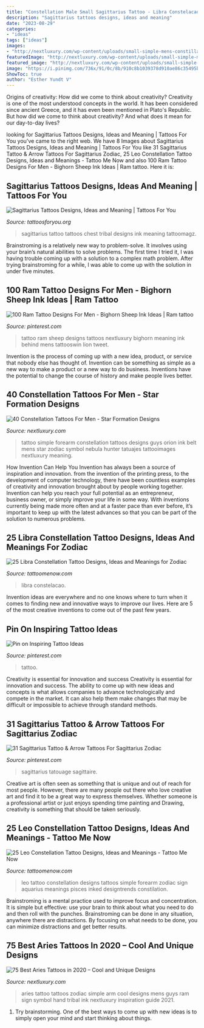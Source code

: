 ```yaml
---
title: "Constellation Male Small Sagittarius Tattoo - Libra Constelacao"
description: "Sagittarius tattoos designs, ideas and meaning"
date: "2023-08-29"
categories:
- "ideas"
tags: ["ideas"]
images:
- "http://nextluxury.com/wp-content/uploads/small-simple-mens-constillation-forearm-tattoo.jpg"
featuredImage: "http://nextluxury.com/wp-content/uploads/small-simple-mens-constillation-forearm-tattoo.jpg"
featured_image: "http://nextluxury.com/wp-content/uploads/small-simple-mens-constillation-forearm-tattoo.jpg"
image: "https://i.pinimg.com/736x/91/0c/8b/910c8b1039378d910ae86c35495bff82.jpg"
ShowToc: true
author: "Esther Yundt V"
---
```



Origins of creativity: How did we come to think about creativity?
Creativity is one of the most understood concepts in the world. It has been considered since ancient Greece, and it has even been mentioned in Plato's Republic. But how did we come to think about creativity? And what does it mean for our day-to-day lives?

	

		
looking for Sagittarius Tattoos Designs, Ideas and Meaning | Tattoos For You you've came to the right web. We have 8 Images about Sagittarius Tattoos Designs, Ideas and Meaning | Tattoos For You like 31 Sagittarius Tattoo &amp; Arrow Tattoos For Sagittarius Zodiac, 25 Leo Constellation Tattoo Designs, Ideas and Meanings - Tattoo Me Now and also 100 Ram Tattoo Designs For Men - Bighorn Sheep Ink Ideas | Ram tattoo. Here it is:
		
    
## Sagittarius Tattoos Designs, Ideas And Meaning | Tattoos For You

<img loading=lazy src="https://www.tattoosforyou.org/wp-content/uploads/2013/10/Sagittarius-Tribal-Tattoos.jpg" onerror="this.onerror=null;this.src='https://tse4.mm.bing.net/th?id=OIP.RAGvTeoNRvl2HuqDUegMPQHaFj&amp;pid=15.1';" alt="Sagittarius Tattoos Designs, Ideas and Meaning | Tattoos For You">

_Source: tattoosforyou.org_

>sagittarius tattoo tattoos chest tribal designs ink meaning tattoomagz. 

	

Brainstroming is a relatively new way to problem-solve. It involves using your brain’s natural abilities to solve problems. The first time I tried it, I was having trouble coming up with a solution to a complex math problem. After trying brainstroming for a while, I was able to come up with the solution in under five minutes.

    
## 100 Ram Tattoo Designs For Men - Bighorn Sheep Ink Ideas | Ram Tattoo

<img loading=lazy src="https://i.pinimg.com/736x/91/0c/8b/910c8b1039378d910ae86c35495bff82.jpg" onerror="this.onerror=null;this.src='https://tse3.mm.bing.net/th?id=OIP.Xi_zKgZsf8ueWaeKacCcOAHaHa&amp;pid=15.1';" alt="100 Ram Tattoo Designs For Men - Bighorn Sheep Ink Ideas | Ram tattoo">

_Source: pinterest.com_

>tattoo ram sheep designs tattoos nextluxury bighorn meaning ink behind mens tattooswin lion tweet. 

	

Invention is the process of coming up with a new idea, product, or service that nobody else has thought of. Invention can be something as simple as a new way to make a product or a new way to do business. Inventions have the potential to change the course of history and make people lives better.

    
## 40 Constellation Tattoos For Men - Star Formation Designs

<img loading=lazy src="http://nextluxury.com/wp-content/uploads/small-simple-mens-constillation-forearm-tattoo.jpg" onerror="this.onerror=null;this.src='https://tse3.mm.bing.net/th?id=OIP.2opFXZ24Ck1VNOknDJ5lTgHaLG&amp;pid=15.1';" alt="40 Constellation Tattoos For Men - Star Formation Designs">

_Source: nextluxury.com_

>tattoo simple forearm constellation tattoos designs guys orion ink belt mens star zodiac symbol nebula hunter tatuajes tattooimages nextluxury meaning. 

	

How Invention Can Help You
Invention has always been a source of inspiration and innovation. from the invention of the printing press, to the development of computer technology, there have been countless examples of creativity and innovation brought about by people working together. Invention can help you reach your full potential as an entrepreneur, business owner, or simply improve your life in some way. With inventions currently being made more often and at a faster pace than ever before, it’s important to keep up with the latest advances so that you can be part of the solution to numerous problems.

    
## 25 Libra Constellation Tattoo Designs, Ideas And Meanings For Zodiac

<img loading=lazy src="https://www.tattoomenow.com/tattoo-designs/wp-content/uploads/2019/05/libra-constellation-tattoo-forearm-07.jpg" onerror="this.onerror=null;this.src='https://tse4.mm.bing.net/th?id=OIP.FUH1YPMbISOKJD-6ntHcjAHaHa&amp;pid=15.1';" alt="25 Libra Constellation Tattoo Designs, Ideas and Meanings for Zodiac">

_Source: tattoomenow.com_

>libra constelacao. 

	

Invention ideas are everywhere and no one knows where to turn when it comes to finding new and innovative ways to improve our lives. Here are 5 of the most creative inventions to come out of the past few years.

    
## Pin On Inspiring Tattoo Ideas

<img loading=lazy src="https://i.pinimg.com/736x/de/57/43/de5743a6dafd176a5ca01e871eb8d8aa.jpg" onerror="this.onerror=null;this.src='https://tse2.mm.bing.net/th?id=OIP.7fXOa2KPdUn8XtvpWceirQHaKt&amp;pid=15.1';" alt="Pin on Inspiring Tattoo Ideas">

_Source: pinterest.com_

>tattoo. 

	

Creativity is essential for innovation and success
Creativity is essential for innovation and success. The ability to come up with new ideas and concepts is what allows companies to advance technologically and compete in the market. It can also help them make changes that may be difficult or impossible to achieve through standard methods.

    
## 31 Sagittarius Tattoo &amp; Arrow Tattoos For Sagittarius Zodiac

<img loading=lazy src="https://i.pinimg.com/736x/33/97/5f/33975fff08365dd77a778427b982f31f.jpg" onerror="this.onerror=null;this.src='https://tse4.mm.bing.net/th?id=OIP.2ycsI6zii-oXUzSMEGdlhAHaHp&amp;pid=15.1';" alt="31 Sagittarius Tattoo &amp; Arrow Tattoos For Sagittarius Zodiac">

_Source: pinterest.com_

>sagittarius tatouage sagittaire. 

	

Creative art is often seen as something that is unique and out of reach for most people. However, there are many people out there who love creative art and find it to be a great way to express themselves. Whether someone is a professional artist or just enjoys spending time painting and Drawing, creativity is something that should be taken seriously.

    
## 25 Leo Constellation Tattoo Designs, Ideas And Meanings - Tattoo Me Now

<img loading=lazy src="https://www.tattoomenow.com/tattoo-designs/wp-content/uploads/2019/05/leo-constellation-tattoo-forearm-02-300x300.jpg" onerror="this.onerror=null;this.src='https://tse4.mm.bing.net/th?id=OIP.Whpka30O-KkXX9WLLgWVXgAAAA&amp;pid=15.1';" alt="25 Leo Constellation Tattoo Designs, Ideas and Meanings - Tattoo Me Now">

_Source: tattoomenow.com_

>leo tattoo constellation designs tattoos simple forearm zodiac sign aquarius meanings pisces inked designtrends constilation. 

	

Brainstroming is a mental practice used to improve focus and concentration. It is simple but effective: use your brain to think about what you need to do and then roll with the punches. Brainstroming can be done in any situation, anywhere there are distractions. By focusing on what needs to be done, you can minimize distractions and get better results.

    
## 75 Best Aries Tattoos In 2020 – Cool And Unique Designs

<img loading=lazy src="http://nextluxury.com/wp-content/uploads/small-simple-zodiac-aries-mens-arm-tattoo.jpg" onerror="this.onerror=null;this.src='https://tse2.mm.bing.net/th?id=OIP.bAMvZGhcRFzrqWYVBAfxlQHaHa&amp;pid=15.1';" alt="75 Best Aries Tattoos in 2020 – Cool and Unique Designs">

_Source: nextluxury.com_

>aries tattoo tattoos zodiac simple arm cool designs mens guys ram sign symbol hand tribal ink nextluxury inspiration guide 2021. 

	

1. Try brainstorming. One of the best ways to come up with new ideas is to simply open your mind and start thinking about things.

